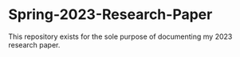 # Spring-2023-Research-Paper
This repository exists for the sole purpose of documenting my 2023 research paper.

